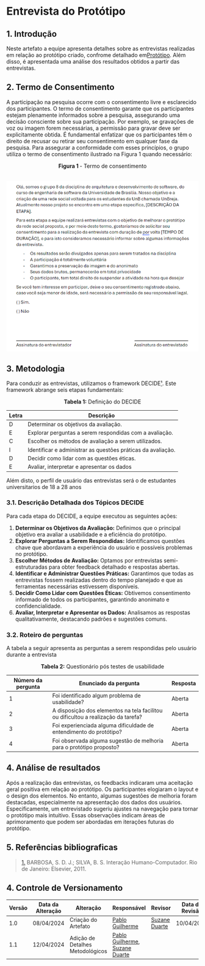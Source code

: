 # Entrevista do Protótipo

## 1. Introdução

Neste artefato a equipe apresenta detalhes sobre as entrevistas realizadas em relação ao protótipo criado, confrome detalhado em[Protótipo](https://unbarqdsw2024-1.github.io/2024.1_G8_UnBreja/#/Base/1.4.6.prototipo). Além disso, é apresentada uma análise dos resultados obtidos a partir das entrevistas.

## 2. Termo de Consentimento

A participação na pesquisa ocorre com o consentimento livre e esclarecido dos participantes. O termo de consentimento garante que os participantes estejam plenamente informados sobre a pesquisa, assegurando uma decisão consciente sobre sua participação. Por exemplo, se gravações de voz ou imagem forem necessárias, a permissão para gravar deve ser explicitamente obtida. É fundamental enfatizar que os participantes têm o direito de recusar ou retirar seu consentimento em qualquer fase da pesquisa. Para assegurar a conformidade com esses princípios, o grupo utiliza o termo de consentimento ilustrado na Figura 1 quando necessário:

<center> <b> Figura 1 </b> - Termo de consentimento </center>

<br>

![](../assets/prototipo/TermoConsentimento.png)

## 3. Metodologia

Para conduzir as entrevistas, utilizamos o framework DECIDE<a id="anchor_1" href="#REF1">¹</a>. Este framework abrange seis etapas fundamentais:

<center><b>Tabela 1:</b> Definição do DECIDE</center>

| Letra | Descrição                                            |
| ----- | ---------------------------------------------------- |
| D     | Determinar os objetivos da avaliação.                |
| E     | Explorar perguntas a serem respondidas com a avaliação.|
| C     | Escolher os métodos de avaliação a serem utilizados. |
| I     | Identificar e administrar as questões práticas da avaliação. |
| D     | Decidir como lidar com as questões éticas.           |
| E     | Avaliar, interpretar e apresentar os dados           |

Além disto, o perfil de usuário das entrevistas será o de estudantes universitarios de 18 a 28 anos 

### 3.1. Descrição Detalhada dos Tópicos DECIDE

Para cada etapa do DECIDE, a equipe executou as seguintes ações:

1. **Determinar os Objetivos da Avaliação:** Definimos que o principal objetivo era avaliar a usabilidade e a eficiência do protótipo.
2. **Explorar Perguntas a Serem Respondidas:** Identificamos questões chave que abordavam a experiência do usuário e possíveis problemas no protótipo.
3. **Escolher Métodos de Avaliação:** Optamos por entrevistas semi-estruturadas para obter feedback detalhado e respostas abertas.
4. **Identificar e Administrar Questões Práticas:** Garantimos que todas as entrevistas fossem realizadas dentro do tempo planejado e que as ferramentas necessárias estivessem disponíveis.
5. **Decidir Como Lidar com Questões Éticas:** Obtivemos consentimento informado de todos os participantes, garantindo anonimato e confidencialidade.
6. **Avaliar, Interpretar e Apresentar os Dados:** Analisamos as respostas qualitativamente, destacando padrões e sugestões comuns.

### 3.2. Roteiro de perguntas

A tabela a seguir apresenta as perguntas a serem respondidas pelo usuário durante a entrevista

<center><b>Tabela 2:</b> Questionário pós testes de usabilidade</center>

|Número da pergunta| Enunciado da pergunta|Resposta|
|---|---|---|
| 1                  | Foi identificado algum problema de usabilidade?                              | Aberta                   |
| 2                  | A disposição dos elementos na tela facilitou ou dificultou a realização da tarefa? | Aberta                   |
| 3                  | Foi experienciada alguma dificuldade de entendimento do protótipo?                 | Aberta                   |
| 4                  | Foi observada alguma sugestão de melhoria para o protótipo proposto?               | Aberta                   |

## 4. Análise de resultados

Após a realização das entrevistas, os feedbacks indicaram uma aceitação geral positiva em relação ao protótipo. Os participantes elogiaram o layout e o design dos elementos. No entanto, algumas sugestões de melhoria foram destacadas, especialmente na apresentação dos dados dos usuários. Especificamente, um entrevistado sugeriu ajustes na navegação para tornar o protótipo mais intuitivo. Essas observações indicam áreas de aprimoramento que podem ser abordadas em iterações futuras do protótipo.

## 5. Referências bibliograficas

> <a id="REF1" href="#anchor_1">1.</a> BARBOSA, S. D. J.; SILVA, B. S. Interação Humano-Computador. Rio de Janeiro: Elsevier, 2011.

## 4. Controle de Versionamento

| Versão | Data da Alteração | Alteração                | Responsável                      | Revisor                              | Data de Revisão |
|--------|--------------------|--------------------------|----------------------------------|--------------------------------------|-----------------|
| 1.0    | 08/04/2024         | Criação do Artefato      | [Pablo Guilherme](https://github.com/PabloGJBS) | [Suzane Duarte](https://github.com/suzaneduarte) | 10/04/2024      |
| 1.1    | 12/04/2024         | Adição de Detalhes Metodológicos | [Pablo Guilherme](https://github.com/PabloGJBS), [Suzane Duarte](https://github.com/suzaneduarte) |  |   |